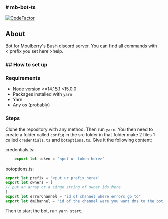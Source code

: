 <h3># mb-bot-ts</h3>

[![CodeFactor](https://www.codefactor.io/repository/github/notenoughupdates/mb-bot-ts/badge?s=708ab26519121898fd964e54b6ba3afdad396ac3)](https://www.codefactor.io/repository/github/notenoughupdates/mb-bot-ts)

## About

Bot for Moulberry's Bush discord server. You can find all commands with <'prefix you set here'>help.

<h3>## How to set up</h3>

### Requirements
* Node version >=14.15.1 <15.0.0
* Packages installed with `yarn`
* Yarn
* Any os (probably)

### Steps

Clone the repository with any method. Then run `yarn`. You then need to create a folder called `config` in the src folder in that folder make 2 files 1 called `credentials.ts` and `botoptions.ts`. Give it the following content:

credentials.ts:
```ts
    export let token = '<put ur token here>'
```

botoptions.ts:
```ts
export let prefix = '<put ur prefix here>' 
export let owners = [
// put an array or a singe string of owner ids here
]
export let errorChannel = "id of channel where errors go to"
export let dmChannel = 'id of the channel were you want dms to the bot to go'
```

Then to start the bot, run `yarn start`.